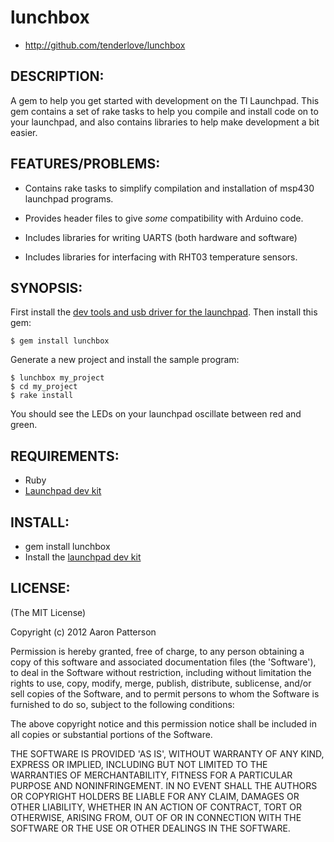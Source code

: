 # lunchbox

* http://github.com/tenderlove/lunchbox

## DESCRIPTION:

A gem to help you get started with development on the TI Launchpad.  This gem
contains a set of rake tasks to help you compile and install code on to your
launchpad, and also contains libraries to help make development a bit easier.

## FEATURES/PROBLEMS:

* Contains rake tasks to simplify compilation and installation of msp430
  launchpad programs.

* Provides header files to give *some* compatibility with Arduino code.

* Includes libraries for writing UARTS (both hardware and software)

* Includes libraries for interfacing with RHT03 temperature sensors.

## SYNOPSIS:

First install the [dev tools and usb driver for the
launchpad](http://code.google.com/p/osx-launchpad/downloads/list).  Then
install this gem:

    $ gem install lunchbox

Generate a new project and install the sample program:

    $ lunchbox my_project
    $ cd my_project
    $ rake install

You should see the LEDs on your launchpad oscillate between red and green.

## REQUIREMENTS:

* Ruby
* [Launchpad dev kit](http://code.google.com/p/osx-launchpad/downloads/list)

## INSTALL:

* gem install lunchbox
* Install the [launchpad dev kit](http://code.google.com/p/osx-launchpad/downloads/list)

## LICENSE:

(The MIT License)

Copyright (c) 2012 Aaron Patterson

Permission is hereby granted, free of charge, to any person obtaining
a copy of this software and associated documentation files (the
'Software'), to deal in the Software without restriction, including
without limitation the rights to use, copy, modify, merge, publish,
distribute, sublicense, and/or sell copies of the Software, and to
permit persons to whom the Software is furnished to do so, subject to
the following conditions:

The above copyright notice and this permission notice shall be
included in all copies or substantial portions of the Software.

THE SOFTWARE IS PROVIDED 'AS IS', WITHOUT WARRANTY OF ANY KIND,
EXPRESS OR IMPLIED, INCLUDING BUT NOT LIMITED TO THE WARRANTIES OF
MERCHANTABILITY, FITNESS FOR A PARTICULAR PURPOSE AND NONINFRINGEMENT.
IN NO EVENT SHALL THE AUTHORS OR COPYRIGHT HOLDERS BE LIABLE FOR ANY
CLAIM, DAMAGES OR OTHER LIABILITY, WHETHER IN AN ACTION OF CONTRACT,
TORT OR OTHERWISE, ARISING FROM, OUT OF OR IN CONNECTION WITH THE
SOFTWARE OR THE USE OR OTHER DEALINGS IN THE SOFTWARE.
